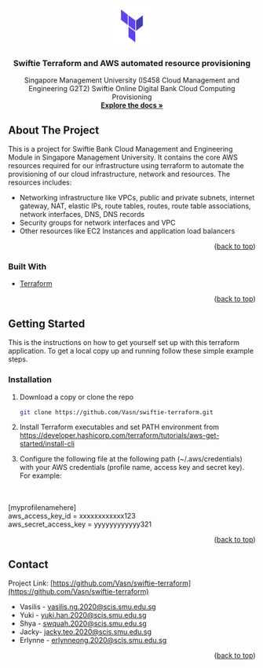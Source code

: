 <div id="top"></div>
<!-- PROJECT LOGO -->
<br />
<div align="center">
  <a href="https://github.com/github_username/repo_name">
    <img src="images/logo.png" alt="Logo" width="80" height="80">
  </a>

<h3 align="center">Swiftie Terraform and AWS automated resource provisioning</h3>

  <p align="center">
    Singapore Management University (IS458 Cloud Management and Engineering
G2T2) Swiftie Online Digital Bank Cloud Computing Provisioning
    <br />
    <a href="https://github.com/Vasn/swiftie-terraform"><strong>Explore the docs »</strong></a>
  </p>
</div>



<!-- ABOUT THE PROJECT -->
## About The Project

This is a project for Swiftie Bank Cloud Management and Engineering Module in Singapore Management University. It contains the core AWS resources required for our infrastructure using terraform to automate the provisioning of our cloud infrastructure, network and resources. The resources includes:
* Networking infrastructure like VPCs, public and private subnets, internet gateway, NAT, elastic IPs, route tables, routes, route table associations, network interfaces, DNS, DNS records
* Security groups for network interfaces and VPC
* Other resources like EC2 Instances and application load balancers


<p align="right">(<a href="#top">back to top</a>)</p>



### Built With

* [Terraform](https://www.terraform.io/)

<p align="right">(<a href="#top">back to top</a>)</p>



<!-- GETTING STARTED -->
## Getting Started
This is the instructions on how to get yourself set up with this terraform application.
To get a local copy up and running follow these simple example steps.

### Installation

1. Download a copy or clone the repo
   ```sh
   git clone https://github.com/Vasn/swiftie-terraform.git
   ```
   
2. Install Terraform executables and set PATH environment from https://developer.hashicorp.com/terraform/tutorials/aws-get-started/install-cli
3. Configure the following file at the following path (~/.aws/credentials) with your AWS credentials (profile name, access key and secret key). For example:
<br />
<br />
[myprofilenamehere] <br />
aws_access_key_id = xxxxxxxxxxxx123 <br />
aws_secret_access_key = yyyyyyyyyyyy321 <br />


<p align="right">(<a href="#top">back to top</a>)</p>


<!-- CONTACT -->
## Contact

Project Link: [https://github.com/Vasn/swiftie-terraform](https://github.com/Vasn/swiftie-terraform)

* Vasilis - vasilis.ng.2020@scis.smu.edu.sg
* Yuki - yuki.han.2020@scis.smu.edu.sg
* Shya - swquah.2020@scis.smu.edu.sg
* Jacky- jacky.teo.2020@scis.smu.edu.sg
* Erlynne - erlynneong.2020@scis.smu.edu.sg

<p align="right">(<a href="#top">back to top</a>)</p>



<!-- MARKDOWN LINKS & IMAGES -->
<!-- https://www.markdownguide.org/basic-syntax/#reference-style-links -->
[contributors-shield]: https://img.shields.io/github/contributors/github_username/repo_name.svg?style=for-the-badge
[contributors-url]: https://github.com/github_username/repo_name/graphs/contributors
[forks-shield]: https://img.shields.io/github/forks/github_username/repo_name.svg?style=for-the-badge
[forks-url]: https://github.com/github_username/repo_name/network/members
[stars-shield]: https://img.shields.io/github/stars/github_username/repo_name.svg?style=for-the-badge
[stars-url]: https://github.com/github_username/repo_name/stargazers
[issues-shield]: https://img.shields.io/github/issues/github_username/repo_name.svg?style=for-the-badge
[issues-url]: https://github.com/github_username/repo_name/issues
[license-shield]: https://img.shields.io/github/license/github_username/repo_name.svg?style=for-the-badge
[license-url]: https://github.com/github_username/repo_name/blob/master/LICENSE.txt
[linkedin-shield]: https://img.shields.io/badge/-LinkedIn-black.svg?style=for-the-badge&logo=linkedin&colorB=555
[linkedin-url]: https://linkedin.com/in/linkedin_username
[product-screenshot]: images/screenshot.png

